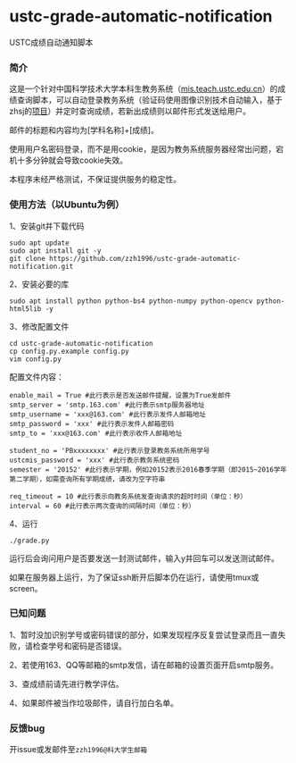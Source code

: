 # ustc-grade-automatic-notification

USTC成绩自动通知脚本

### 简介

这是一个针对中国科学技术大学本科生教务系统（[mis.teach.ustc.edu.cn](http://mis.teach.ustc.edu.cn/)）的成绩查询脚本，可以自动登录教务系统（验证码使用图像识别技术自动输入，基于zhsj的[项目](https://github.com/zhsj/ustcmis)）并定时查询成绩，若新出成绩则以邮件形式发送给用户。

邮件的标题和内容均为[学科名称]+[成绩]。

使用用户名密码登录，而不是用cookie，是因为教务系统服务器经常出问题，宕机十多分钟就会导致cookie失效。

本程序未经严格测试，不保证提供服务的稳定性。

### 使用方法（以Ubuntu为例）

1、安装git并下载代码

```shell
sudo apt update
sudo apt install git -y
git clone https://github.com/zzh1996/ustc-grade-automatic-notification.git
```

2、安装必要的库

```shell
sudo apt install python python-bs4 python-numpy python-opencv python-html5lib -y
```

3、修改配置文件

```shell
cd ustc-grade-automatic-notification
cp config.py.example config.py
vim config.py
```

配置文件内容：

```
enable_mail = True #此行表示是否发送邮件提醒，设置为True发邮件
smtp_server = 'smtp.163.com' #此行表示smtp服务器地址
smtp_username = 'xxx@163.com' #此行表示发件人邮箱地址
smtp_password = 'xxx' #此行表示发件人邮箱密码
smtp_to = 'xxx@163.com' #此行表示收件人邮箱地址

student_no = 'PBxxxxxxxx' #此行表示登录教务系统所用学号
ustcmis_password = 'xxx' #此行表示教务系统密码
semester = '20152' #此行表示学期，例如20152表示2016春季学期（即2015~2016学年第二学期），如需查询所有学期成绩，请改为空字符串

req_timeout = 10 #此行表示向教务系统发查询请求的超时时间（单位：秒）
interval = 60 #此行表示两次查询的间隔时间（单位：秒）
```

4、运行

```
./grade.py
```

运行后会询问用户是否要发送一封测试邮件，输入y并回车可以发送测试邮件。

如果在服务器上运行，为了保证ssh断开后脚本仍在运行，请使用tmux或screen。

### 已知问题

1、暂时没加识别学号或密码错误的部分，如果发现程序反复尝试登录而且一直失败，请检查学号和密码是否错误。

2、若使用163、QQ等邮箱的smtp发信，请在邮箱的设置页面开启smtp服务。

3、查成绩前请先进行教学评估。

4、如果邮件被当作垃圾邮件，请自行加白名单。

### 反馈bug

开issue或发邮件至`zzh1996@科大学生邮箱`

